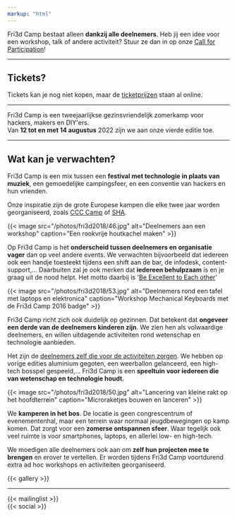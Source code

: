 ```yaml
---
markup: "html"
---
```

<div class="block--centered">
<p>Fri3d Camp bestaat alleen <strong>dankzij alle deelnemers</strong>. Heb jij een idee voor een workshop, talk of andere activiteit? Stuur ze dan in op onze <a href="/cfp">Call for Participation</a>!</p>
</div>

<hr class="gridrule" />
<div class="block--centered">

<h2>Tickets?</h2>
<p>Tickets kan je nog niet kopen, maar de <a href="/deelnemen/tickets/">ticketprijzen</a> staan al online.</p>
</div>
<hr class="gridrule" />
<div class="block--callout">
<div class="decoblock decoblock--hammer decoblock--l"></div>
<p>Fri3d Camp is een tweejaarlijkse gezinsvriendelijk zomerkamp voor hackers, makers en DIY'ers.<br/>Van <strong>12 tot en met 14 augustus</strong> 2022 zijn we aan onze vierde editie toe.</p>
<div class="decoblock decoblock--wave decoblock--br"></div>
</div>

<hr class="gridrule" />

<div class="block--centered">

<h2>Wat kan je verwachten?</h2>
<p>Fri3d Camp is een mix tussen een <strong>festival met technologie in plaats van muziek</strong>, een gemoedelijke campingsfeer, en een conventie van hackers en hun vrienden.</p>
<p>Onze inspiratie zijn de grote Europese kampen die elke twee jaar worden georganiseerd, zoals <a href="https://events.ccc.de/camp/">CCC Camp</a> of <a href="https://sha2017.org/">SHA</a>.</p>
{{< image src="/photos/fri3d2018/46.jpg" alt="Deelnemers aan een workshop" caption="Een rookvrije houtkachel maken" >}}
<p>Op Fri3d Camp is het <strong>onderscheid tussen deelnemers en organisatie vager</strong> dan op veel andere events. We verwachten bijvoorbeeld dat iedereen ook een handje toesteekt tijdens een shift aan de bar, de infodesk, content-support,... Daarbuiten zal je ook merken dat <strong>iedereen behulpzaam</strong> is en je graag uit de nood helpt. Het motto daarbij is '<a href="/deelnemen/excellent">Be Excellent to Each other</a>'</p>
{{< image src="/photos/fri3d2018/53.jpg" alt="Deelnemers rond een tafel met laptops en elektronica" caption="Workshop Mechanical Keyboards met de Fri3d Camp 2016 badge" >}}
<p>Fri3d Camp richt zich ook duidelijk op gezinnen. Dat betekent dat <strong>ongeveer een derde van de deelnemers kinderen zijn</strong>. We zien hen als volwaardige deelnemers, en willen uitdagende activiteiten rond wetenschap en technologie aanbieden.</p>
<p>Het zijn de <a href="/deelnemen">deelnemers zelf die voor de activiteiten zorgen</a>. We hebben op vorige edities aluminium gegoten, een weerballon gelanceerd, een high-tech bosspel gespeeld,... Fri3d Camp is een <strong>speeltuin voor iedereen die van wetenschap en technologie houdt</strong>.</p>
{{< image src="/photos/fri3d2018/50.jpg" alt="Lancering van kleine rakt op het hoofdterrein" caption="Microraketjes bouwen en lanceren" >}}
<p>We <strong>kamperen in het bos</strong>. De locatie is geen congrescentrum of evenementenhal, maar een terrein waar normaal jeugdbewegingen op kamp komen. Dat zorgt voor een <strong>zomerse ontspannen sfeer</strong>. Waar tegelijk ook veel ruimte is voor smartphones, laptops, en allerlei low- en high-tech.</p>
<p>We moedigen alle deelnemers ook aan om <strong>zelf hun projecten mee te brengen</strong> en erover te vertellen. Er worden tijdens Fri3d Camp voortdurend extra ad hoc workshops en activiteiten georganiseerd.</p>
</div>

<div class="block--centered">
{{< gallery >}}
</div>

<hr class="gridrule" />

<div class="block--centered">
{{< mailinglist >}}
</div>
<div class="block--centered">
{{< social >}}
</div>